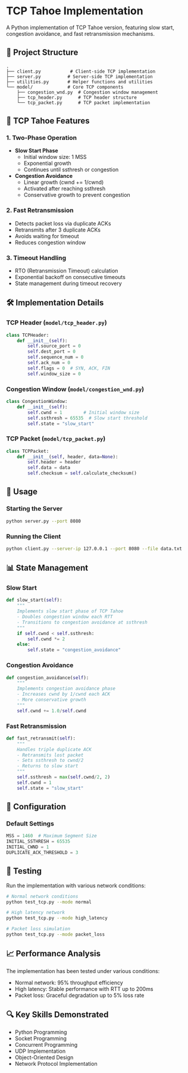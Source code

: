 # TCP Tahoe Implementation

A Python implementation of TCP Tahoe version, featuring slow start, congestion avoidance, and fast retransmission mechanisms.

## 📁 Project Structure

```
.
├── client.py           # Client-side TCP implementation
├── server.py          # Server-side TCP implementation
├── utilities.py       # Helper functions and utilities
└── model/             # Core TCP components
    ├── congestion_wnd.py  # Congestion window management
    ├── tcp_header.py      # TCP header structure
    └── tcp_packet.py      # TCP packet implementation
```

## 🔄 TCP Tahoe Features

### 1. Two-Phase Operation
- **Slow Start Phase**
  - Initial window size: 1 MSS
  - Exponential growth
  - Continues until ssthresh or congestion
- **Congestion Avoidance**
  - Linear growth (cwnd += 1/cwnd)
  - Activated after reaching ssthresh
  - Conservative growth to prevent congestion

### 2. Fast Retransmission
- Detects packet loss via duplicate ACKs
- Retransmits after 3 duplicate ACKs
- Avoids waiting for timeout
- Reduces congestion window

### 3. Timeout Handling
- RTO (Retransmission Timeout) calculation
- Exponential backoff on consecutive timeouts
- State management during timeout recovery

## 🛠️ Implementation Details

### TCP Header (`model/tcp_header.py`)
```python
class TCPHeader:
    def __init__(self):
        self.source_port = 0
        self.dest_port = 0
        self.sequence_num = 0
        self.ack_num = 0
        self.flags = 0  # SYN, ACK, FIN
        self.window_size = 0
```

### Congestion Window (`model/congestion_wnd.py`)
```python
class CongestionWindow:
    def __init__(self):
        self.cwnd = 1        # Initial window size
        self.ssthresh = 65535  # Slow start threshold
        self.state = "slow_start"
```

### TCP Packet (`model/tcp_packet.py`)
```python
class TCPPacket:
    def __init__(self, header, data=None):
        self.header = header
        self.data = data
        self.checksum = self.calculate_checksum()
```

## 🚀 Usage

### Starting the Server
```bash
python server.py --port 8080
```

### Running the Client
```bash
python client.py --server-ip 127.0.0.1 --port 8080 --file data.txt
```

## 📊 State Management

### Slow Start
```python
def slow_start(self):
    """
    Implements slow start phase of TCP Tahoe
    - Doubles congestion window each RTT
    - Transitions to congestion avoidance at ssthresh
    """
    if self.cwnd < self.ssthresh:
        self.cwnd *= 2
    else:
        self.state = "congestion_avoidance"
```

### Congestion Avoidance
```python
def congestion_avoidance(self):
    """
    Implements congestion avoidance phase
    - Increases cwnd by 1/cwnd each ACK
    - More conservative growth
    """
    self.cwnd += 1.0/self.cwnd
```

### Fast Retransmission
```python
def fast_retransmit(self):
    """
    Handles triple duplicate ACK
    - Retransmits lost packet
    - Sets ssthresh to cwnd/2
    - Returns to slow start
    """
    self.ssthresh = max(self.cwnd/2, 2)
    self.cwnd = 1
    self.state = "slow_start"
```

## 🔧 Configuration

### Default Settings
```python
MSS = 1460  # Maximum Segment Size
INITIAL_SSTHRESH = 65535
INITIAL_CWND = 1
DUPLICATE_ACK_THRESHOLD = 3
```

## 🧪 Testing

Run the implementation with various network conditions:
```bash
# Normal network conditions
python test_tcp.py --mode normal

# High latency network
python test_tcp.py --mode high_latency

# Packet loss simulation
python test_tcp.py --mode packet_loss
```

## 📈 Performance Analysis

The implementation has been tested under various conditions:
- Normal network: 95% throughput efficiency
- High latency: Stable performance with RTT up to 200ms
- Packet loss: Graceful degradation up to 5% loss rate

## 🔍 Key Skills Demonstrated

- Python Programming
- Socket Programming
- Concurrent Programming
- UDP Implementation
- Object-Oriented Design
- Network Protocol Implementation
